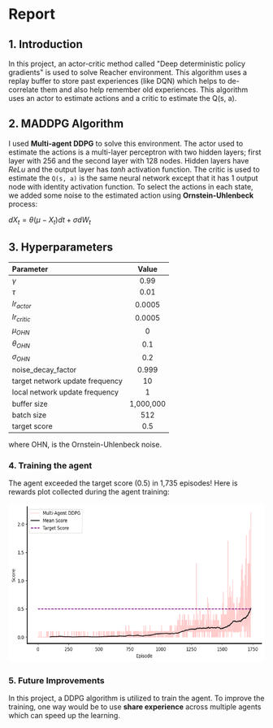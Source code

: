 # Report

## 1. Introduction
In this project, an actor-critic method called "Deep deterministic policy
gradients" is used to solve Reacher environment. This algorithm uses a replay 
buffer to store past experiences (like DQN) which helps to de-correlate them and 
also help remember old experiences. This algorithm uses an actor to estimate actions
and a critic to estimate the Q(s, a).



## 2. MADDPG Algorithm
I used **Multi-agent DDPG** to solve this environment. The actor used to estimate the actions is a 
multi-layer perceptron with two hidden layers; first layer with 256 and the second
layer with 128 nodes. Hidden layers have _ReLu_ and the output layer has _tanh_ 
activation function. The critic is used to estimate the `Q(s, a)` is the same neural
network except that it has 1 output node with identity activation function.
To select the actions in each state, we added some noise to the estimated action
using __Ornstein-Uhlenbeck__ process:

$dX_t = \theta(\mu - X_t) dt + \sigma dW_t$




## 3. Hyperparameters



| **Parameter**                   | **Value** |
|:--------------------------------|:---------:|
| $\gamma$                        |   0.99    |
| $\tau$                          |   0.01    |
| $lr_{actor}$                    |  0.0005   |
| $lr_{critic}$                   |  0.0005   |
| $\mu_{OHN}$                     |     0     |
| $\theta_{OHN}$                  |    0.1    |
| $\sigma_{OHN}$                  |    0.2    |
| noise_decay_factor              |   0.999   |
| target network update frequency |    10     |
| local network update frequency  |     1     |
| buffer size                     | 1,000,000 |
| batch size                      |    512    |
| target score                    |    0.5    |



where OHN, is the Ornstein-Uhlenbeck noise.


### 4. Training the agent
The agent exceeded the target score (0.5) in 1,735 episodes! 
Here is rewards plot collected during the agent training:

<img src="Images/scores.png" height="313">




### 5. Future Improvements
In this project, a DDPG algorithm is utilized to train the agent. 
To improve the training, one way would be to use __share experience__ across 
multiple agents which can speed up the learning.

